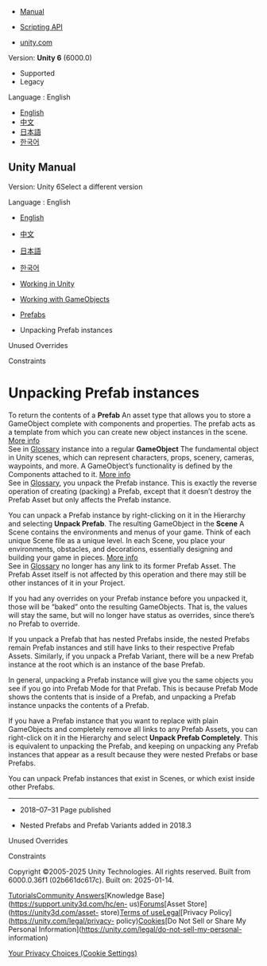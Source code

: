 [](https://docs.unity3d.com)

  * [Manual](../Manual/index.html)
  * [Scripting API](../ScriptReference/index.html)

  * [unity.com](https://unity.com/)

Version: **Unity 6** (6000.0)

  * Supported
  * Legacy

Language : English

  * [English](/Manual/UnpackingPrefabInstances.html)
  * [中文](/cn/current/Manual/UnpackingPrefabInstances.html)
  * [日本語](/ja/current/Manual/UnpackingPrefabInstances.html)
  * [한국어](/kr/current/Manual/UnpackingPrefabInstances.html)

[](https://docs.unity3d.com)

## Unity Manual

Version: Unity 6Select a different version

Language : English

  * [English](/Manual/UnpackingPrefabInstances.html)
  * [中文](/cn/current/Manual/UnpackingPrefabInstances.html)
  * [日本語](/ja/current/Manual/UnpackingPrefabInstances.html)
  * [한국어](/kr/current/Manual/UnpackingPrefabInstances.html)

  * [Working in Unity](working-in-unity.html)
  * [Working with GameObjects](working-with-gameobjects.html)
  * [Prefabs](Prefabs.html)
  * Unpacking Prefab instances

[](UnusedOverrides.html)

Unused Overrides

[](Constraints.html)

Constraints

# Unpacking Prefab instances

To return the contents of a **Prefab** An asset type that allows you to store
a GameObject complete with components and properties. The prefab acts as a
template from which you can create new object instances in the scene. [More
info](Prefabs.html)  
See in [Glossary](Glossary.html#Prefab) instance into a regular **GameObject**
The fundamental object in Unity scenes, which can represent characters, props,
scenery, cameras, waypoints, and more. A GameObject’s functionality is defined
by the Components attached to it. [More info](class-GameObject.html)  
See in [Glossary](Glossary.html#GameObject), you unpack the Prefab instance.
This is exactly the reverse operation of creating (packing) a Prefab, except
that it doesn’t destroy the Prefab Asset but only affects the Prefab instance.

You can unpack a Prefab instance by right-clicking on it in the Hierarchy and
selecting **Unpack Prefab**. The resulting GameObject in the **Scene** A Scene
contains the environments and menus of your game. Think of each unique Scene
file as a unique level. In each Scene, you place your environments, obstacles,
and decorations, essentially designing and building your game in pieces. [More
info](CreatingScenes.html)  
See in [Glossary](Glossary.html#Scene) no longer has any link to its former
Prefab Asset. The Prefab Asset itself is not affected by this operation and
there may still be other instances of it in your Project.

If you had any overrides on your Prefab instance before you unpacked it, those
will be “baked” onto the resulting GameObjects. That is, the values will stay
the same, but will no longer have status as overrides, since there’s no Prefab
to override.

If you unpack a Prefab that has nested Prefabs inside, the nested Prefabs
remain Prefab instances and still have links to their respective Prefab
Assets. Similarly, if you unpack a Prefab Variant, there will be a new Prefab
instance at the root which is an instance of the base Prefab.

In general, unpacking a Prefab instance will give you the same objects you see
if you go into Prefab Mode for that Prefab. This is because Prefab Mode shows
the contents that is inside of a Prefab, and unpacking a Prefab instance
unpacks the contents of a Prefab.

If you have a Prefab instance that you want to replace with plain GameObjects
and completely remove all links to any Prefab Assets, you can right-click on
it in the Hierarchy and select **Unpack Prefab Completely**. This is
equivalent to unpacking the Prefab, and keeping on unpacking any Prefab
instances that appear as a result because they were nested Prefabs or base
Prefabs.

You can unpack Prefab instances that exist in Scenes, or which exist inside
other Prefabs.

* * *

  * 2018–07–31 Page published 

  * Nested Prefabs and Prefab Variants added in 2018.3

[](UnusedOverrides.html)

Unused Overrides

[](Constraints.html)

Constraints

Copyright ©2005-2025 Unity Technologies. All rights reserved. Built from
6000.0.36f1 (02b661dc617c). Built on: 2025-01-14.

[Tutorials](https://learn.unity.com/)[Community
Answers](https://answers.unity3d.com)[Knowledge
Base](https://support.unity3d.com/hc/en-
us)[Forums](https://forum.unity3d.com)[Asset Store](https://unity3d.com/asset-
store)[Terms of
use](https://docs.unity3d.com/Manual/TermsOfUse.html)[Legal](https://unity.com/legal)[Privacy
Policy](https://unity.com/legal/privacy-
policy)[Cookies](https://unity.com/legal/cookie-policy)[Do Not Sell or Share
My Personal Information](https://unity.com/legal/do-not-sell-my-personal-
information)

[Your Privacy Choices (Cookie Settings)](javascript:void\(0\);)

